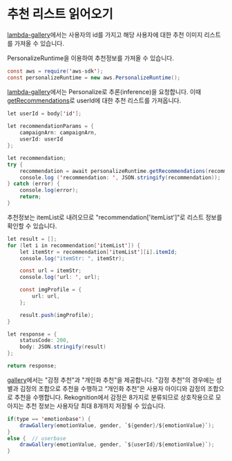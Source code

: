 # 추천 리스트 읽어오기

[lambda-gallery](./lambda-gallery/index.js)에서는 사용자의 id를 가지고 해당 사용자에 대한 추천 이미지 리스트를 가져올 수 있습니다.

PersonalizeRuntime을 이용하여 추천정보를 가져올 수 있습니다.

```java
const aws = require('aws-sdk');
const personalizeRuntime = new aws.PersonalizeRuntime();
```

[lambda-gallery](./lambda-gallery/index.js)에서는 Personalize로 추론(inference)을 요청합니다. 이때 [getRecommendations](https://docs.aws.amazon.com/personalize/latest/dg/API_RS_GetRecommendations.html)로 userId에 대한 추천 리스트를 가져옵니다.

```java
let userId = body['id'];
    
let recommendationParams = {
    campaignArn: campaignArn,
    userId: userId
};

let recommendation; 
try {
    recommendation = await personalizeRuntime.getRecommendations(recommendationParams).promise();
    console.log ('recommendation: ', JSON.stringify(recommendation));
} catch (error) {
    console.log(error);
    return;
}  
```

추천정보는 itemList로 내려오므로 "recommendation['itemList']"로 리스트 정보를 확인할 수 있습니다.  

```java
let result = [];
for (let i in recommendation['itemList']) {
    let itemStr = recommendation['itemList'][i].itemId;
    console.log("itemStr: ", itemStr);

    const url = itemStr;
    console.log('url: ', url);

    const imgProfile = {
        url: url,
    };

    result.push(imgProfile);
}

let response = {
    statusCode: 200,
    body: JSON.stringify(result)
};

return response;
```    

[gallery](./html/gallery.js)에서는 "감정 추천"과 "개인화 추천"을 제공합니다. "감정 추천"의 경우에는 성별과 김정의 조합으로 추천을 수행하고 “개인화 추천”은 사용자 아이디와 감정의 조합으로 추천을 수행합니다. Rekognition에서 감정은 8가지로 분류되므로 상호작용으로 모아지는 추천 정보는 사용자당 최대 8개까지 저장될 수 있습니다.


```java
if(type == 'emotionbase') {
    drawGallery(emotionValue, gender, `${gender}/${emotionValue}`);
}
else {  // userbase
    drawGallery(emotionValue, gender, `${userId}/${emotionValue}`);
}   
```
